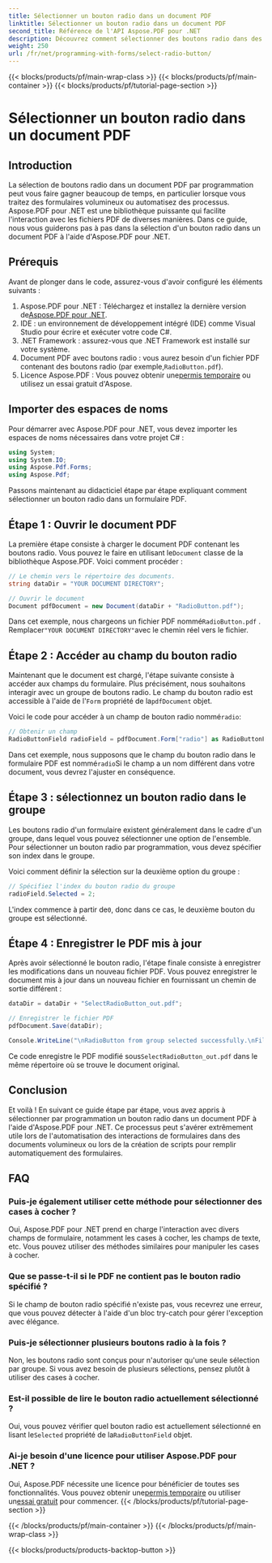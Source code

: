 ```yaml
---
title: Sélectionner un bouton radio dans un document PDF
linktitle: Sélectionner un bouton radio dans un document PDF
second_title: Référence de l'API Aspose.PDF pour .NET
description: Découvrez comment sélectionner des boutons radio dans des documents PDF à l'aide d'Aspose.PDF pour .NET grâce à ce guide étape par étape. Automatisez facilement les interactions avec les formulaires.
weight: 250
url: /fr/net/programming-with-forms/select-radio-button/
---
```


{{< blocks/products/pf/main-wrap-class >}}
{{< blocks/products/pf/main-container >}}
{{< blocks/products/pf/tutorial-page-section >}}

# Sélectionner un bouton radio dans un document PDF

## Introduction

La sélection de boutons radio dans un document PDF par programmation peut vous faire gagner beaucoup de temps, en particulier lorsque vous traitez des formulaires volumineux ou automatisez des processus. Aspose.PDF pour .NET est une bibliothèque puissante qui facilite l'interaction avec les fichiers PDF de diverses manières. Dans ce guide, nous vous guiderons pas à pas dans la sélection d'un bouton radio dans un document PDF à l'aide d'Aspose.PDF pour .NET. 

## Prérequis

Avant de plonger dans le code, assurez-vous d'avoir configuré les éléments suivants :

1.  Aspose.PDF pour .NET : Téléchargez et installez la dernière version de[Aspose.PDF pour .NET](https://releases.aspose.com/pdf/net/).
2. IDE : un environnement de développement intégré (IDE) comme Visual Studio pour écrire et exécuter votre code C#.
3. .NET Framework : assurez-vous que .NET Framework est installé sur votre système.
4.  Document PDF avec boutons radio : vous aurez besoin d'un fichier PDF contenant des boutons radio (par exemple,`RadioButton.pdf`).
5.  Licence Aspose.PDF : Vous pouvez obtenir une[permis temporaire](https://purchase.aspose.com/temporary-license/) ou utilisez un essai gratuit d'Aspose.

## Importer des espaces de noms

Pour démarrer avec Aspose.PDF pour .NET, vous devez importer les espaces de noms nécessaires dans votre projet C# :

```csharp
using System;
using System.IO;
using Aspose.Pdf.Forms;
using Aspose.Pdf;
```

Passons maintenant au didacticiel étape par étape expliquant comment sélectionner un bouton radio dans un formulaire PDF.

## Étape 1 : Ouvrir le document PDF

 La première étape consiste à charger le document PDF contenant les boutons radio. Vous pouvez le faire en utilisant le`Document` classe de la bibliothèque Aspose.PDF. Voici comment procéder :

```csharp
// Le chemin vers le répertoire des documents.
string dataDir = "YOUR DOCUMENT DIRECTORY";

// Ouvrir le document
Document pdfDocument = new Document(dataDir + "RadioButton.pdf");
```

 Dans cet exemple, nous chargeons un fichier PDF nommé`RadioButton.pdf` . Remplacer`"YOUR DOCUMENT DIRECTORY"`avec le chemin réel vers le fichier.

## Étape 2 : Accéder au champ du bouton radio

 Maintenant que le document est chargé, l'étape suivante consiste à accéder aux champs du formulaire. Plus précisément, nous souhaitons interagir avec un groupe de boutons radio. Le champ du bouton radio est accessible à l'aide de l'`Form` propriété de la`pdfDocument` objet.

 Voici le code pour accéder à un champ de bouton radio nommé`radio`:

```csharp
// Obtenir un champ
RadioButtonField radioField = pdfDocument.Form["radio"] as RadioButtonField;
```

 Dans cet exemple, nous supposons que le champ du bouton radio dans le formulaire PDF est nommé`radio`Si le champ a un nom différent dans votre document, vous devrez l'ajuster en conséquence.

## Étape 3 : sélectionnez un bouton radio dans le groupe

Les boutons radio d'un formulaire existent généralement dans le cadre d'un groupe, dans lequel vous pouvez sélectionner une option de l'ensemble. Pour sélectionner un bouton radio par programmation, vous devez spécifier son index dans le groupe. 

Voici comment définir la sélection sur la deuxième option du groupe :

```csharp
// Spécifiez l'index du bouton radio du groupe
radioField.Selected = 2;
```

 L'index commence à partir de`0`, donc dans ce cas, le deuxième bouton du groupe est sélectionné.

## Étape 4 : Enregistrer le PDF mis à jour

Après avoir sélectionné le bouton radio, l'étape finale consiste à enregistrer les modifications dans un nouveau fichier PDF. Vous pouvez enregistrer le document mis à jour dans un nouveau fichier en fournissant un chemin de sortie différent :

```csharp
dataDir = dataDir + "SelectRadioButton_out.pdf";

// Enregistrer le fichier PDF
pdfDocument.Save(dataDir);

Console.WriteLine("\nRadioButton from group selected successfully.\nFile saved at " + dataDir);
```

 Ce code enregistre le PDF modifié sous`SelectRadioButton_out.pdf` dans le même répertoire où se trouve le document original.

## Conclusion

Et voilà ! En suivant ce guide étape par étape, vous avez appris à sélectionner par programmation un bouton radio dans un document PDF à l'aide d'Aspose.PDF pour .NET. Ce processus peut s'avérer extrêmement utile lors de l'automatisation des interactions de formulaires dans des documents volumineux ou lors de la création de scripts pour remplir automatiquement des formulaires.

## FAQ

### Puis-je également utiliser cette méthode pour sélectionner des cases à cocher ?  
Oui, Aspose.PDF pour .NET prend en charge l'interaction avec divers champs de formulaire, notamment les cases à cocher, les champs de texte, etc. Vous pouvez utiliser des méthodes similaires pour manipuler les cases à cocher.

### Que se passe-t-il si le PDF ne contient pas le bouton radio spécifié ?  
Si le champ de bouton radio spécifié n'existe pas, vous recevrez une erreur, que vous pouvez détecter à l'aide d'un bloc try-catch pour gérer l'exception avec élégance.

### Puis-je sélectionner plusieurs boutons radio à la fois ?  
Non, les boutons radio sont conçus pour n'autoriser qu'une seule sélection par groupe. Si vous avez besoin de plusieurs sélections, pensez plutôt à utiliser des cases à cocher.

### Est-il possible de lire le bouton radio actuellement sélectionné ?  
 Oui, vous pouvez vérifier quel bouton radio est actuellement sélectionné en lisant le`Selected` propriété de la`RadioButtonField` objet.

### Ai-je besoin d'une licence pour utiliser Aspose.PDF pour .NET ?  
 Oui, Aspose.PDF nécessite une licence pour bénéficier de toutes ses fonctionnalités. Vous pouvez obtenir une[permis temporaire](https://purchase.aspose.com/temporary-license/) ou utiliser un[essai gratuit](https://releases.aspose.com/) pour commencer.
{{< /blocks/products/pf/tutorial-page-section >}}

{{< /blocks/products/pf/main-container >}}
{{< /blocks/products/pf/main-wrap-class >}}

{{< blocks/products/products-backtop-button >}}
